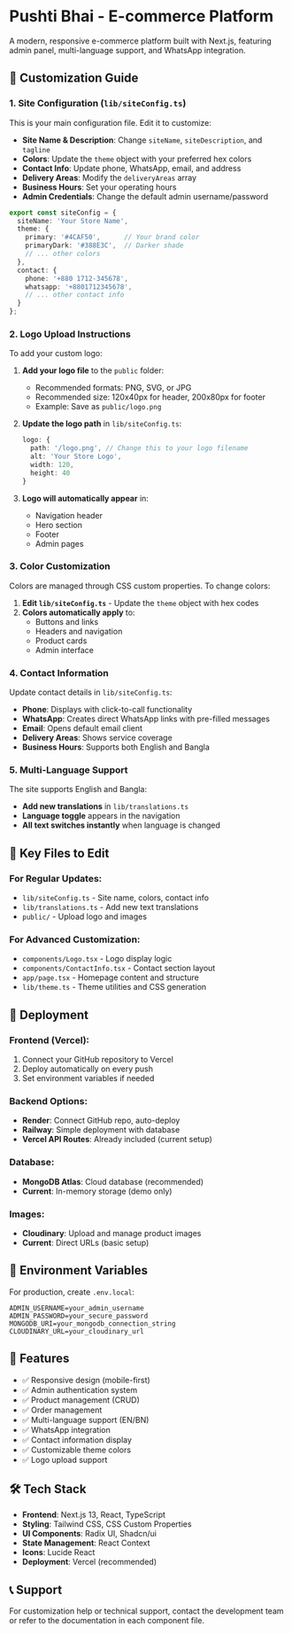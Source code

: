 # Pushti Bhai - E-commerce Platform

A modern, responsive e-commerce platform built with Next.js, featuring admin panel, multi-language support, and WhatsApp integration.

## 🎨 Customization Guide

### 1. Site Configuration (`lib/siteConfig.ts`)

This is your main configuration file. Edit it to customize:

- **Site Name & Description**: Change `siteName`, `siteDescription`, and `tagline`
- **Colors**: Update the `theme` object with your preferred hex colors
- **Contact Info**: Update phone, WhatsApp, email, and address
- **Delivery Areas**: Modify the `deliveryAreas` array
- **Business Hours**: Set your operating hours
- **Admin Credentials**: Change the default admin username/password

```typescript
export const siteConfig = {
  siteName: 'Your Store Name',
  theme: {
    primary: '#4CAF50',      // Your brand color
    primaryDark: '#388E3C',  // Darker shade
    // ... other colors
  },
  contact: {
    phone: '+880 1712-345678',
    whatsapp: '+8801712345678',
    // ... other contact info
  }
};
```

### 2. Logo Upload Instructions

To add your custom logo:

1. **Add your logo file** to the `public` folder:
   - Recommended formats: PNG, SVG, or JPG
   - Recommended size: 120x40px for header, 200x80px for footer
   - Example: Save as `public/logo.png`

2. **Update the logo path** in `lib/siteConfig.ts`:
   ```typescript
   logo: {
     path: '/logo.png', // Change this to your logo filename
     alt: 'Your Store Logo',
     width: 120,
     height: 40
   }
   ```

3. **Logo will automatically appear** in:
   - Navigation header
   - Hero section
   - Footer
   - Admin pages

### 3. Color Customization

Colors are managed through CSS custom properties. To change colors:

1. **Edit `lib/siteConfig.ts`** - Update the `theme` object with hex codes
2. **Colors automatically apply** to:
   - Buttons and links
   - Headers and navigation
   - Product cards
   - Admin interface

### 4. Contact Information

Update contact details in `lib/siteConfig.ts`:

- **Phone**: Displays with click-to-call functionality
- **WhatsApp**: Creates direct WhatsApp links with pre-filled messages
- **Email**: Opens default email client
- **Delivery Areas**: Shows service coverage
- **Business Hours**: Supports both English and Bangla

### 5. Multi-Language Support

The site supports English and Bangla:

- **Add new translations** in `lib/translations.ts`
- **Language toggle** appears in the navigation
- **All text switches instantly** when language is changed

## 📁 Key Files to Edit

### For Regular Updates:
- `lib/siteConfig.ts` - Site name, colors, contact info
- `lib/translations.ts` - Add new text translations
- `public/` - Upload logo and images

### For Advanced Customization:
- `components/Logo.tsx` - Logo display logic
- `components/ContactInfo.tsx` - Contact section layout
- `app/page.tsx` - Homepage content and structure
- `lib/theme.ts` - Theme utilities and CSS generation

## 🚀 Deployment

### Frontend (Vercel):
1. Connect your GitHub repository to Vercel
2. Deploy automatically on every push
3. Set environment variables if needed

### Backend Options:
- **Render**: Connect GitHub repo, auto-deploy
- **Railway**: Simple deployment with database
- **Vercel API Routes**: Already included (current setup)

### Database:
- **MongoDB Atlas**: Cloud database (recommended)
- **Current**: In-memory storage (demo only)

### Images:
- **Cloudinary**: Upload and manage product images
- **Current**: Direct URLs (basic setup)

## 🔧 Environment Variables

For production, create `.env.local`:

```env
ADMIN_USERNAME=your_admin_username
ADMIN_PASSWORD=your_secure_password
MONGODB_URI=your_mongodb_connection_string
CLOUDINARY_URL=your_cloudinary_url
```

## 📱 Features

- ✅ Responsive design (mobile-first)
- ✅ Admin authentication system
- ✅ Product management (CRUD)
- ✅ Order management
- ✅ Multi-language support (EN/BN)
- ✅ WhatsApp integration
- ✅ Contact information display
- ✅ Customizable theme colors
- ✅ Logo upload support

## 🛠️ Tech Stack

- **Frontend**: Next.js 13, React, TypeScript
- **Styling**: Tailwind CSS, CSS Custom Properties
- **UI Components**: Radix UI, Shadcn/ui
- **State Management**: React Context
- **Icons**: Lucide React
- **Deployment**: Vercel (recommended)

## 📞 Support

For customization help or technical support, contact the development team or refer to the documentation in each component file.